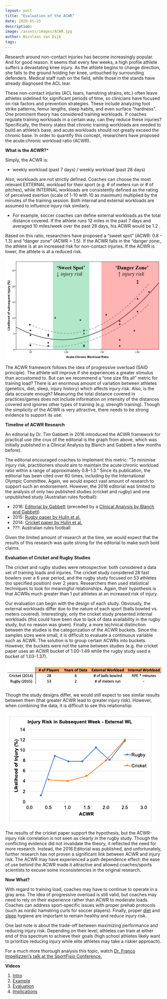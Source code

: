 ```yaml
---
layout: post
title: "Evaluation of the ACWR"
date: 2020-05-25
description:
image: /assets/images/ACWR.jpg
author: Nicolaas van Dijk
tags:
---
```

Research around non-contact injuries has become increasingly popular. And for good reason. It seems that every few weeks, a high profile athlete suffers a devastating knee injury. As the athlete begins to change direction, she falls to the ground holding her knee, untouched by surrounding defenders. Medical staff rush on the field, while those in the stands have already diagnosed the ACL tear. 

These non-contact injuries (ACL tears, hamstring strains, etc.) often leave athletes sidelined for significant periods of time, so clinicians have focused on risk factors and prevention strategies. These include analyzing foot strike patterns, femur lengths, sleep habits, and even surface “hardness”. One prominent theory has considered training workloads. If coaches regulate training workloads in a certain way, can they reduce these injuries? Specifically, the theory states that chronic training workloads are needed to build an athlete’s base, and acute workloads should not greatly exceed the chronic base. In order to quantify this concept, researchers have proposed the acute:chronic workload ratio (ACWR).

**What is the ACWR?***

Simply, the ACWR is: 

* weekly workload (past 7 days) / weekly workload (past 28 days)

Also, workloads are not strictly defined. Coaches can choose the most relevant EXTERNAL workload for their sport (e.g. # of meters run or # of pitches), while INTERNAL workloads are consistently defined as the rating of perceived exertion (scale of 1-10 with 10 as maximum) multiplied by the minutes of the training session. Both internal and external workloads are assumed to influence injury risk similarly. 

* For example, soccer coaches can define external workloads as the total distance covered. If the athlete runs 12 miles in the past 7 days and averaged 10 miles/week over the past 28 days, his ACWR would be 1.2 .

Based on this ratio, researchers have proposed a “sweet spot” (ACWR: 0.8 - 1.3) and “danger zone” (ACWR > 1.5). If the ACWR falls in the “danger zone:, the athlete is at an increased risk for non-contact injuries. If the ACWR is lower, the athlete is at a reduced risk.

![Placeholder](/assets/images/ACWR1.jpg)

The ACWR framework follows the idea of progressive overload (SAID principle). The athlete will improve if she experiences a greater stimulus than accustomed to. But can we recommend a “one size fits all” metric for training load? There is an enormous amount of variation between athletes (genetics, diet, sleep, injury history) which affects injury risk. Also, is the data accurate enough? Measuring the total distance covered in practices/games does not include information on intensity of the distances covered and ignores other types of training (e.g. strength training). Though the simplicity of the ACWR is very attractive, there needs to be strong evidence to support its use. 

**Timeline of ACWR Research**

An editorial by Dr. Tim Gabbett in 2016 introduced the ACWR framework for practical use (the crux of the editorial is the graph from above, which was initially published in a Clinical Analysis by Blanch and Gabbett a few months before).

The editorial encouraged coaches to implement this metric: “To minimise injury risk, practitioners should aim to maintain the acute:chronic workload ratio within a range of approximately 0.8–1.3.” Since its publication, the editorial has been cited over 60 times, including by the International Olympic Committee. Again, we would expect vast amount of research to support such an endorsement. However, the 2016 editorial was limited to the analysis of only two published studies (cricket and rugby) and one unpublished study (Australian rules football):

* 2016: [Editorial by Gabbett](https://www.ncbi.nlm.nih.gov/pubmed/26758673) (preceded by a [Clinical Analysis by Blanch and Gabbett](https://www.ncbi.nlm.nih.gov/pubmed/26701923))
* 2015: [Rugby paper by Hulin et al.](https://pubmed.ncbi.nlm.nih.gov/26511006/)
* 2014: [Cricket paper by Hulin et al.](https://www.ncbi.nlm.nih.gov/pubmed/23962877)
* ???: Australian rules football

Given the limited amount of research at the time, we would expect that the results of this research was quite strong for the editorial to make such bold claims.

**Evaluation of Cricket and Rugby Studies**

The cricket and rugby studies were retrospective: both considered a data set of training loads and injuries. The cricket study considered 28 fast bowlers over a 6 year period, and the rugby study focused on 53 athletes (no specified position) over 2 years. Researchers then used statistical techniques to look for meaningful relationships. Again, their hypothesis is that ACWRs much greater than 1 put athletes at an increased risk of injury. 

Our evaluation can begin with the design of each study. Obviously, the external workloads differ due to the nature of each sport (balls bowled vs. meters covered). Interestingly, only the cricket study presented internal workloads (this could have been due to lack of data availability in the rugby study, but no reason was given). Finally, a more technical distinction between the studies is the categorization of the ACWR buckets. Since the samples sizes were small, it is difficult to evaluate a continuous variable such as ACWR. The solution is to group certain ACWRs into buckets. However, the buckets were not the same between studies (e.g. the cricket paper uses an ACWR bucket of 1.00-1.49 while the rugby study used a bucket of 1.03-1.37). 

![Placeholder](/assets/images/ACWR2.jpg) 

Though the study designs differ, we would still expect to see similar results between them (that greater ACWR lead to greater injury risk). However, when combining the data, it is difficult to see this relationship:

![Placeholder](/assets/images/ACWR3.jpg) 

The results of the cricket paper support the hypothesis, but the ACWR-injury risk correlation is not seen as clearly in the rugby study. Though the conflicting evidence did not invalidate the theory, it reflected the need for more research. Instead, the 2016 Editorial was published, and unfortunately, further research has not proven a significant link between ACWR and injury risk. The ACWR may have experienced a path dependence effect: the ease of use behind the ACWR made it attractive and allowed coaches/sports scientists to excuse some inconsistencies in the original research. 

**Now What?**

With regard to training load, coaches may have to continue to operate in a gray area. The idea of progressive overload is still valid, but coaches may need to rely on their experience rather than ACWR to moderate loads. Coaches can address sport-specific issues with proper prehab protocols (such as nordic hamstring curls for soccer players). Finally, proper [diet](https://www.ncbi.nlm.nih.gov/pubmed/26553492) and [sleep](https://www.ncbi.nlm.nih.gov/pubmed/28287684) hygiene are important to remain healthy and reduce injury risk. 

One last note is about the trade-off between maximizing performance and reducing injury risk. Depending on their level, athletes can train at either end of this spectrum to achieve their goals (high school athletes likely want to prioritize reducing injury while elite athletes may take a riskier approach). 

For a much more thorough analysis this topic, watch [Dr. Franco Impellizzeri’s talk at the SportFisio Conference.](https://www.youtube.com/watch?v=mW-0C0I2mqM)

**Videos**

1. [Intro](https://www.instagram.com/p/B245ZfMnEot/)
2. [Example](https://www.instagram.com/p/B27ckfAn5cu/)
3. [Evaluation](https://www.instagram.com/p/B29-Y4lnrak/)
4. [Implications](https://www.instagram.com/p/B3AfnzVn3po/)